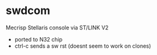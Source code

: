 # swdcom
Mecrisp Stellaris console via ST/LINK V2

* ported to N32 chip
* ctrl-c sends a sw rst (doesnt seem to work on clones)
